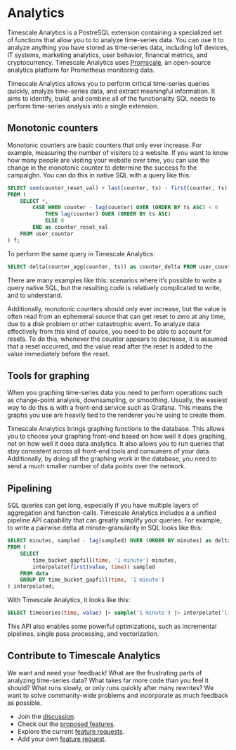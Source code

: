 # Analytics
Timescale Analytics is a PostreSQL extension containing a specialized set of
functions that allow you to to analyze time-series data. You can use it to
analyze anything you have stored as time-series data, including IoT devices, IT
systems, marketing analytics, user behavior, financial metrics, and
cryptocurrency. Timescale Analytics uses [Promscale][doc-promscale], an
open-source analytics platform for Prometheus monitoring data.

Timescale Analytics allows you to perform critical time-series queries quickly,
analyze time-series data, and extract meaningful information. It aims to
identify, build, and combine all of the functionality SQL needs to perform
time-series analysis into a single extension.

## Monotonic counters
Monotonic counters are basic counters that only ever increase. For example,
measuring the number of visitors to a website. If you want to know how many
people are visiting your website over time, you can use the change in the
monotonic counter to determine the success fo the campaighn. You can do this in
native SQL with a query like this:
```sql
SELECT sum(counter_reset_val) + last(counter, ts) - first(counter, ts) as counter_delta
FROM (
    SELECT *,
        CASE WHEN counter - lag(counter) OVER (ORDER BY ts ASC) < 0
            THEN lag(counter) OVER (ORDER BY ts ASC)
            ELSE 0
        END as counter_reset_val
    FROM user_counter
) f;
```
To perform the same query in Timescale Analytics:
```sql
SELECT delta(counter_agg(counter, ts)) as counter_delta FROM user_counter;
```
There are many examples like this: scenarios where it’s possible to write a
query native SQL, but the resulting code is relatively complicated to write, and
to understand.

Additionally, monotonic counters should only ever increase, but the value is
often read from an ephemeral source that can get reset to zero at any time, due
to a disk problem or other catastrophic event. To analyze data effectively from
this kind of source, you need to be able to account for resets. To do this,
whenever the counter appears to decrease, it is assumed that a reset occurred,
and the value read after the reset is added to the value immediately before the
reset.

## Tools for graphing
When you graphing time-series data you need to perform operations such as
change-point analysis, downsampling, or smoothing. Usually, the easiest way to
do this is with a front-end service such as Grafana. This means the graphs you
use are heavily tied to the renderer you're using to create them.

Timescale Analytics brings graphing functions to the database. This allows you
to choose your graphing front-end based on how well it does graphing, not on how
well it does data analytics. It also allows you to run queries that stay
consistent across all front-end tools and consumers of your data. Additionally,
by doing all the graphing work in the database, you need to send a much smaller
number of data points over the network.

## Pipelining
SQL queries can get long, especially if you have multiple layers of aggregation
and function-calls. Timescale Analytics includes a a unified pipeline API
capability that can greatly simplify  your queries. For example, to write a
pairwise delta at minute-granularity in SQL looks like this:
```sql
SELECT minutes, sampled - lag(sampled) OVER (ORDER BY minutes) as delta
FROM (
    SELECT
        time_bucket_gapfill(time, '1 minute') minutes,
        interpolate(first(value, time)) sampled
    FROM data
    GROUP BY time_bucket_gapfill(time, '1 minute')
) interpolated;
```
With Timescale Analytics, it looks like this:
```sql
SELECT timeseries(time, value) |> sample('1 minute') |> interpolate('linear') |> delta() FROM data;
```

This API also enables some powerful optimizations, such as incremental
pipelines, single pass processing, and vectorization.

## Contribute to Timescale Analytics
We want and need your feedback! What are the frustrating parts of analyzing
time-series data? What takes far more code than you feel it should? What runs
slowly, or only runs quickly after many rewrites? We want to solve
community-wide problems and incorporate as much feedback as possible.

*   Join the [discussion][gh-discussions].
*   Check out the [proposed features][gh-proposed].
*   Explore the current [feature requests][gh-requests].
*   Add your own [feature request][gh-newissue].

[doc-promscale]: /tutorials/promscale
[gh-discussions]: https://github.com/timescale/timescale-analytics/discussions
[gh-proposed]: https://github.com/timescale/timescale-analytics/labels/proposed-feature
[gh-requests]: https://github.com/timescale/timescale-analytics/labels/feature-request
[gh-newissue]: https://github.com/timescale/timescale-analytics/issues/new?assignees=&labels=feature-request&template=feature-request.md&title=
